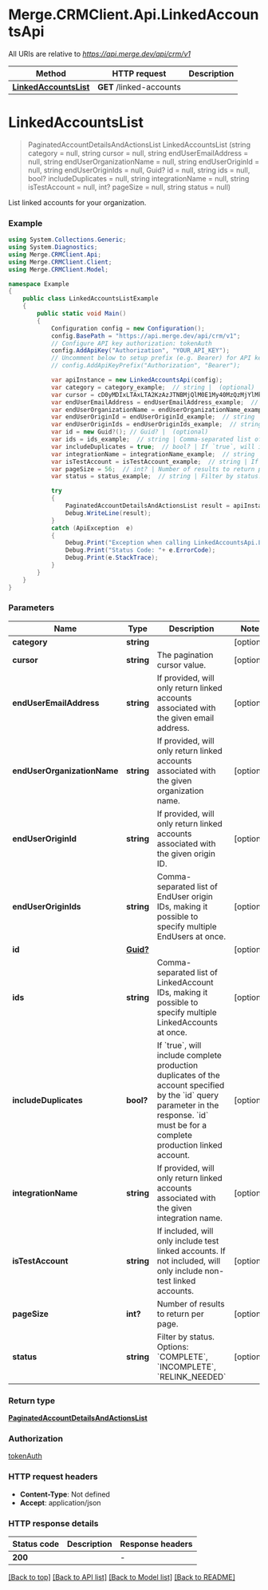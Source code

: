 # Merge.CRMClient.Api.LinkedAccountsApi

All URIs are relative to *https://api.merge.dev/api/crm/v1*

Method | HTTP request | Description
------------- | ------------- | -------------
[**LinkedAccountsList**](LinkedAccountsApi.md#linkedaccountslist) | **GET** /linked-accounts | 


<a name="linkedaccountslist"></a>
# **LinkedAccountsList**
> PaginatedAccountDetailsAndActionsList LinkedAccountsList (string category = null, string cursor = null, string endUserEmailAddress = null, string endUserOrganizationName = null, string endUserOriginId = null, string endUserOriginIds = null, Guid? id = null, string ids = null, bool? includeDuplicates = null, string integrationName = null, string isTestAccount = null, int? pageSize = null, string status = null)



List linked accounts for your organization.

### Example
```csharp
using System.Collections.Generic;
using System.Diagnostics;
using Merge.CRMClient.Api;
using Merge.CRMClient.Client;
using Merge.CRMClient.Model;

namespace Example
{
    public class LinkedAccountsListExample
    {
        public static void Main()
        {
            Configuration config = new Configuration();
            config.BasePath = "https://api.merge.dev/api/crm/v1";
            // Configure API key authorization: tokenAuth
            config.AddApiKey("Authorization", "YOUR_API_KEY");
            // Uncomment below to setup prefix (e.g. Bearer) for API key, if needed
            // config.AddApiKeyPrefix("Authorization", "Bearer");

            var apiInstance = new LinkedAccountsApi(config);
            var category = category_example;  // string |  (optional) 
            var cursor = cD0yMDIxLTAxLTA2KzAzJTNBMjQlM0E1My40MzQzMjYlMkIwMCUzQTAw;  // string | The pagination cursor value. (optional) 
            var endUserEmailAddress = endUserEmailAddress_example;  // string | If provided, will only return linked accounts associated with the given email address. (optional) 
            var endUserOrganizationName = endUserOrganizationName_example;  // string | If provided, will only return linked accounts associated with the given organization name. (optional) 
            var endUserOriginId = endUserOriginId_example;  // string | If provided, will only return linked accounts associated with the given origin ID. (optional) 
            var endUserOriginIds = endUserOriginIds_example;  // string | Comma-separated list of EndUser origin IDs, making it possible to specify multiple EndUsers at once. (optional) 
            var id = new Guid?(); // Guid? |  (optional) 
            var ids = ids_example;  // string | Comma-separated list of LinkedAccount IDs, making it possible to specify multiple LinkedAccounts at once. (optional) 
            var includeDuplicates = true;  // bool? | If `true`, will include complete production duplicates of the account specified by the `id` query parameter in the response. `id` must be for a complete production linked account. (optional) 
            var integrationName = integrationName_example;  // string | If provided, will only return linked accounts associated with the given integration name. (optional) 
            var isTestAccount = isTestAccount_example;  // string | If included, will only include test linked accounts. If not included, will only include non-test linked accounts. (optional) 
            var pageSize = 56;  // int? | Number of results to return per page. (optional) 
            var status = status_example;  // string | Filter by status. Options: `COMPLETE`, `INCOMPLETE`, `RELINK_NEEDED` (optional) 

            try
            {
                PaginatedAccountDetailsAndActionsList result = apiInstance.LinkedAccountsList(category, cursor, endUserEmailAddress, endUserOrganizationName, endUserOriginId, endUserOriginIds, id, ids, includeDuplicates, integrationName, isTestAccount, pageSize, status);
                Debug.WriteLine(result);
            }
            catch (ApiException  e)
            {
                Debug.Print("Exception when calling LinkedAccountsApi.LinkedAccountsList: " + e.Message );
                Debug.Print("Status Code: "+ e.ErrorCode);
                Debug.Print(e.StackTrace);
            }
        }
    }
}
```

### Parameters

Name | Type | Description  | Notes
------------- | ------------- | ------------- | -------------
 **category** | **string**|  | [optional] 
 **cursor** | **string**| The pagination cursor value. | [optional] 
 **endUserEmailAddress** | **string**| If provided, will only return linked accounts associated with the given email address. | [optional] 
 **endUserOrganizationName** | **string**| If provided, will only return linked accounts associated with the given organization name. | [optional] 
 **endUserOriginId** | **string**| If provided, will only return linked accounts associated with the given origin ID. | [optional] 
 **endUserOriginIds** | **string**| Comma-separated list of EndUser origin IDs, making it possible to specify multiple EndUsers at once. | [optional] 
 **id** | [**Guid?**](Guid?.md)|  | [optional] 
 **ids** | **string**| Comma-separated list of LinkedAccount IDs, making it possible to specify multiple LinkedAccounts at once. | [optional] 
 **includeDuplicates** | **bool?**| If &#x60;true&#x60;, will include complete production duplicates of the account specified by the &#x60;id&#x60; query parameter in the response. &#x60;id&#x60; must be for a complete production linked account. | [optional] 
 **integrationName** | **string**| If provided, will only return linked accounts associated with the given integration name. | [optional] 
 **isTestAccount** | **string**| If included, will only include test linked accounts. If not included, will only include non-test linked accounts. | [optional] 
 **pageSize** | **int?**| Number of results to return per page. | [optional] 
 **status** | **string**| Filter by status. Options: &#x60;COMPLETE&#x60;, &#x60;INCOMPLETE&#x60;, &#x60;RELINK_NEEDED&#x60; | [optional] 

### Return type

[**PaginatedAccountDetailsAndActionsList**](PaginatedAccountDetailsAndActionsList.md)

### Authorization

[tokenAuth](../README.md#tokenAuth)

### HTTP request headers

 - **Content-Type**: Not defined
 - **Accept**: application/json


### HTTP response details
| Status code | Description | Response headers |
|-------------|-------------|------------------|
| **200** |  |  -  |

[[Back to top]](#) [[Back to API list]](../README.md#documentation-for-api-endpoints) [[Back to Model list]](../README.md#documentation-for-models) [[Back to README]](../README.md)

